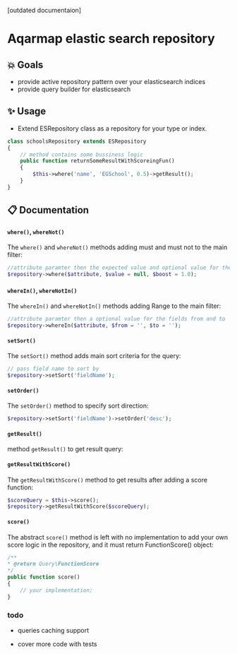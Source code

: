 [outdated documentaion]
# Aqarmap elastic search repository 

## :collision: Goals 
- provide active repository pattern over your elasticsearch indices
- provide query builder for elasticsearch 


## :sparkles: Usage 
- Extend ESRepository class as a repository for your type or index.
```php
class schoolsRepository extends ESRepository 
{
    // method contains some bussiness logic 
    public function returnSomeResultWithScoreingFun()
    {
        $this->where('name', 'EGSchool', 0.5)->getResult();
    }
}
```
##  :clipboard: Documentation 

#### `where()`, `whereNot()`
The `where()` and `whereNot()` methods adding must and must not to the main filter:
```php
//attribute paramter then the expected value and optional value for the field boost
$repository->where($attribute, $value = null, $boost = 1.0);
```

#### `whereIn()`, `whereNotIn()`
The `whereIn()` and `whereNotIn()` methods adding Range to the main filter:
```php
//attribute paramter then a optional value for the fields from and to
$repository->whereIn($attribute, $from = '', $to = '');
```

#### `setSort()`
The `setSort()` method adds main sort criteria for the query:
```php
// pass field name to sort by 
$repository->setSort('fieldName');
```

#### `setOrder()`
The `setOrder()` method to specify sort direction:
```php
$repository->setSort('fieldName')->setOrder('desc');
```

#### `getResult()`
method `getResult()` to get result query:

#### `getResultWithScore()`
The `getResultWithScore()` method to get results after adding a score function:
```php
$scoreQuery = $this->score();
$repository->getResultWithScore($scoreQuery);
```

#### `score()`
The abstract `score()` method is left with no implementation to add your own score logic in the repository,
and it must return FunctionScore() object:
```php
/**
* @return Query\FunctionScore
*/
public function score()
{
    // your implementation;
}
```

### todo
- queries caching support

- cover more code with tests
